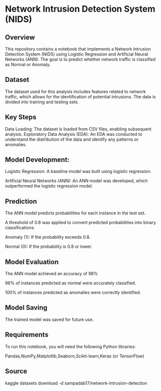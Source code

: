 # Network Intrusion Detection System (NIDS)

## Overview
This repository contains a notebook that implements a Network Intrusion Detection System (NIDS) using Logistic Regression and Artificial Neural Networks (ANN). The goal is to predict whether network traffic is classified as Normal or Anomaly.

## Dataset
The dataset used for this analysis includes features related to network traffic, which allows for the identification of potential intrusions. The data is divided into training and testing sets.

## Key Steps
Data Loading: The dataset is loaded from CSV files, enabling subsequent analysis.
Exploratory Data Analysis (EDA): An EDA was conducted to understand the distribution of the data and identify any patterns or anomalies.
## Model Development:

Logistic Regression: A baseline model was built using logistic regression.

Artificial Neural Networks (ANN): An ANN model was developed, which outperformed the logistic regression model.

## Prediction

The ANN model predicts probabilities for each instance in the test set.

A threshold of 0.8 was applied to convert predicted probabilities into binary classifications:

Anomaly (1): If the probability exceeds 0.8.

Normal (0): If the probability is 0.8 or lower.

## Model Evaluation

The ANN model achieved an accuracy of 98%

96% of instances predicted as normal were accurately classified.

100% of instances predicted as anomalies were correctly identified.

## Model Saving

The trained model was saved for future use.

## Requirements
To run this notebook, you will need the following Python libraries:

Pandas,NumPy,Matplotlib,Seaborn,Scikit-learn,Keras (or TensorFlow)

## Source

kaggle datasets download -d sampadab17/network-intrusion-detection
